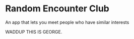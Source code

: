# Random Encounter Club
An app that lets you meet people who have similar interests

WADDUP THIS IS GEORGE. 
